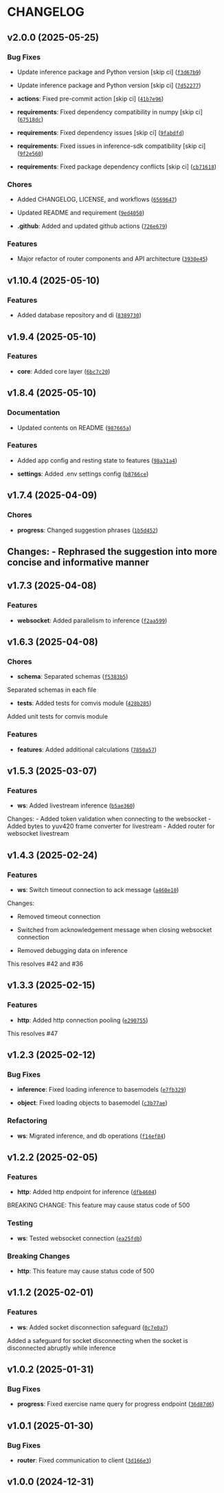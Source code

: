 # CHANGELOG


## v2.0.0 (2025-05-25)

### Bug Fixes

- Update inference package and Python version [skip ci]
  ([`f3d67b9`](https://github.com/xer4yx/lifftrackAPI/commit/f3d67b9359d9726be9c5a4b0dfce37e2a42ee5d7))

- Update inference package and Python version [skip ci]
  ([`7d52277`](https://github.com/xer4yx/lifftrackAPI/commit/7d52277871f14b7c1fa18b7db292a345a75ffbe6))

- **actions**: Fixed pre-commit action [skip ci]
  ([`41b7e96`](https://github.com/xer4yx/lifftrackAPI/commit/41b7e96be49a2c88907b4743531e327f487f2fe1))

- **requirements**: Fixed dependency compatibility in numpy [skip ci]
  ([`67518dc`](https://github.com/xer4yx/lifftrackAPI/commit/67518dccae704f53aef48276f65668e66e9e4312))

- **requirements**: Fixed dependency issues [skip ci]
  ([`9fabdfd`](https://github.com/xer4yx/lifftrackAPI/commit/9fabdfd3f2a189612db1d4b463fbc1f4626366a0))

- **requirements**: Fixed issues in inference-sdk compatibility [skip ci]
  ([`9f2e560`](https://github.com/xer4yx/lifftrackAPI/commit/9f2e560250f670a9594f6c07c3a55b9c47b1e475))

- **requirements**: Fixed package dependency conflicts [skip ci]
  ([`cb71618`](https://github.com/xer4yx/lifftrackAPI/commit/cb7161843f831fa5d9e6f3369fece4c8206694e0))

### Chores

- Added CHANGELOG, LICENSE, and workflows
  ([`6569647`](https://github.com/xer4yx/lifftrackAPI/commit/6569647c719fb80902b81ee16c963ce204a83d82))

- Updated README and requirement
  ([`9ed4050`](https://github.com/xer4yx/lifftrackAPI/commit/9ed40505efee18b7ac05c813c32685cc306e41ce))

- **.github**: Added and updated github actions
  ([`726e679`](https://github.com/xer4yx/lifftrackAPI/commit/726e679fadae6c7bf227a23b486112c7cc06b104))

### Features

- Major refactor of router components and API architecture
  ([`3930e45`](https://github.com/xer4yx/lifftrackAPI/commit/3930e45e79a51387bae64742a0f79d3e443f90fc))


## v1.10.4 (2025-05-10)

### Features

- Added database repository and di
  ([`8389730`](https://github.com/xer4yx/lifftrackAPI/commit/8389730553add1de4ce0be0acb6f94078ff26dce))


## v1.9.4 (2025-05-10)

### Features

- **core**: Added core layer
  ([`6bc7c20`](https://github.com/xer4yx/lifftrackAPI/commit/6bc7c2018fc5f3bc4b7a123833858a447f6ff23a))


## v1.8.4 (2025-05-10)

### Documentation

- Updated contents on README
  ([`987665a`](https://github.com/xer4yx/lifftrackAPI/commit/987665a08c15c98f918be2b761c17687fbacf05d))

### Features

- Added app config and resting state to features
  ([`98a31a4`](https://github.com/xer4yx/lifftrackAPI/commit/98a31a4395c03124250e4414351744f0dcb17925))

- **settings**: Added .env settings config
  ([`b8766ce`](https://github.com/xer4yx/lifftrackAPI/commit/b8766cea2aa46949a8a2eec555f103e9f2536c28))


## v1.7.4 (2025-04-09)

### Chores

- **progress**: Changed suggestion phrases
  ([`1b5d452`](https://github.com/xer4yx/lifftrackAPI/commit/1b5d45268781832cb7739fa43ca8150a5186d580))

## Changes: - Rephrased the suggestion into more concise and informative manner


## v1.7.3 (2025-04-08)

### Features

- **websocket**: Added parallelism to inference
  ([`f2aa599`](https://github.com/xer4yx/lifftrackAPI/commit/f2aa59959b5638bdacb98bab2f0cdb541fdc8f6a))


## v1.6.3 (2025-04-08)

### Chores

- **schema**: Separated schemas
  ([`f5383b5`](https://github.com/xer4yx/lifftrackAPI/commit/f5383b5490fb5f203f11bd50caa0a73484a13c20))

Separated schemas in each file

- **tests**: Added tests for comvis module
  ([`428b285`](https://github.com/xer4yx/lifftrackAPI/commit/428b285f00e8d40554761ec1db31fca5e7aebb52))

Added unit tests for comvis module

### Features

- **features**: Added additional calculations
  ([`7850a57`](https://github.com/xer4yx/lifftrackAPI/commit/7850a578fbd5d406f65bdf48f43c316216178ad4))


## v1.5.3 (2025-03-07)

### Features

- **ws**: Added livestream inference
  ([`b5ae360`](https://github.com/xer4yx/lifftrackAPI/commit/b5ae36001ef9ab8185035ed2e08ef45986408e4b))

Changes: - Added token validation when connecting to the websocket - Added bytes to yuv420 frame
  converter for livestream - Added router for websocket livestream


## v1.4.3 (2025-02-24)

### Features

- **ws**: Switch timeout connection to ack message
  ([`a460e10`](https://github.com/xer4yx/lifftrackAPI/commit/a460e103ec8b4524b3a8d20de05348489812247c))

Changes:

- Removed timeout connection

- Switched from acknowledgement message when closing websocket connection

- Removed debugging data on inference

This resolves #42 and #36


## v1.3.3 (2025-02-15)

### Features

- **http**: Added http connection pooling
  ([`e290755`](https://github.com/xer4yx/lifftrackAPI/commit/e290755b5ee5b5b39603acba4d7fdb1eddc0ca02))

This resolves #47


## v1.2.3 (2025-02-12)

### Bug Fixes

- **inference**: Fixed loading inference to basemodels
  ([`e7fb329`](https://github.com/xer4yx/lifftrackAPI/commit/e7fb3298158bf1e28ac058b09c19920c27bb9556))

- **object**: Fixed loading objects to basemodel
  ([`c3b77ae`](https://github.com/xer4yx/lifftrackAPI/commit/c3b77ae2cc24e0fc813a80cd6775203b86d7edb9))

### Refactoring

- **ws**: Migrated inference, and db operations
  ([`f14ef84`](https://github.com/xer4yx/lifftrackAPI/commit/f14ef849b232c1704b1ec17479ff8a6fa7bccfa6))


## v1.2.2 (2025-02-05)

### Features

- **http**: Added http endpoint for inference
  ([`dfb4604`](https://github.com/xer4yx/lifftrackAPI/commit/dfb4604f07403665d8a2c407e612f704cc0aa838))

BREAKING CHANGE: This feature may cause status code of 500

### Testing

- **ws**: Tested websocket connection
  ([`ea25fdb`](https://github.com/xer4yx/lifftrackAPI/commit/ea25fdba6c0211bf4ca45a1df1d39b4f0b7cc6af))

### Breaking Changes

- **http**: This feature may cause status code of 500


## v1.1.2 (2025-02-01)

### Features

- **ws**: Added socket disconnection safeguard
  ([`0c7e0a7`](https://github.com/xer4yx/lifftrackAPI/commit/0c7e0a745c6eeb2126ab1bc3a6172365039864f7))

Added a safeguard for socket disconnecting when the socket is disconnected abruptly while inference


## v1.0.2 (2025-01-31)

### Bug Fixes

- **progress**: Fixed exercise name query for progress endpoint
  ([`36d87d6`](https://github.com/xer4yx/lifftrackAPI/commit/36d87d681f98195f43ed5142265c71632c56ffc4))


## v1.0.1 (2025-01-30)

### Bug Fixes

- **router**: Fixed communication to client
  ([`3d166e3`](https://github.com/xer4yx/lifftrackAPI/commit/3d166e366646fd79c88ef11e258795d88ed1e868))


## v1.0.0 (2024-12-31)
